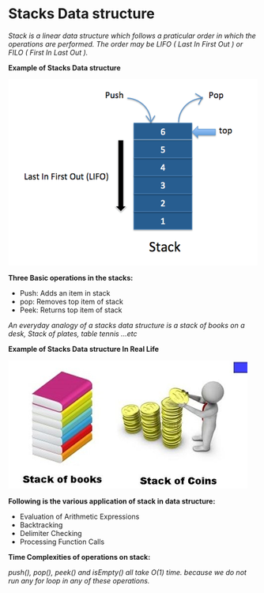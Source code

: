 # Stacks Data structure

*Stack is a linear data structure which follows a praticular order in which the operations are performed. The order may be LIFO ( Last In First Out ) or FILO ( First In Last Out ).*

**Example of Stacks Data structure**

![Stacks Data structure](/src/stack.png)

**Three Basic operations in the stacks:**

* Push: Adds an item in stack
* pop: Removes top item of stack
* Peek: Returns top item of stack

*An everyday analogy of a stacks data structure is a stack of books on a desk, Stack of plates, table tennis ...etc*

**Example of Stacks Data structure In Real Life**

![Stacks Data structure](/src/stack-2.png)

**Following is the various application of stack in data structure:**

* Evaluation of Arithmetic Expressions
* Backtracking
* Delimiter Checking
* Processing Function Calls

**Time Complexities of operations on stack:**

*push(), pop(), peek() and isEmpty() all take O(1) time. because we do not run any for loop in any of these operations.*